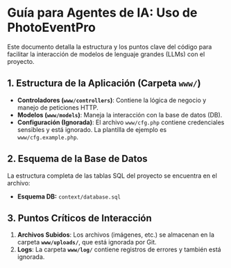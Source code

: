 # Guía para Agentes de IA: Uso de PhotoEventPro

Este documento detalla la estructura y los puntos clave del código para facilitar la interacción de modelos de lenguaje grandes (LLMs) con el proyecto.

## 1. Estructura de la Aplicación (Carpeta `www/`)

- **Controladores (`www/controllers`)**: Contiene la lógica de negocio y manejo de peticiones HTTP.
- **Modelos (`www/models`)**: Maneja la interacción con la base de datos (DB).
- **Configuración (Ignorada)**: El archivo `www/cfg.php` contiene credenciales sensibles y está ignorado. La plantilla de ejemplo es `www/cfg.example.php`.

## 2. Esquema de la Base de Datos

La estructura completa de las tablas SQL del proyecto se encuentra en el archivo:

- **Esquema DB:** `context/database.sql`

## 3. Puntos Críticos de Interacción

1.  **Archivos Subidos**: Los archivos (imágenes, etc.) se almacenan en la carpeta **`www/uploads/`**, que está ignorada por Git.
2.  **Logs**: La carpeta **`www/log/`** contiene registros de errores y también está ignorada.
